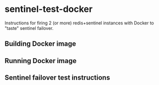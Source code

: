 # sentinel-test-docker

Instructions for firing 2 (or more) redis+sentinel instances with Docker to "taste" sentinel failover.

## Building Docker image


## Running Docker image


## Sentinel failover test instructions

